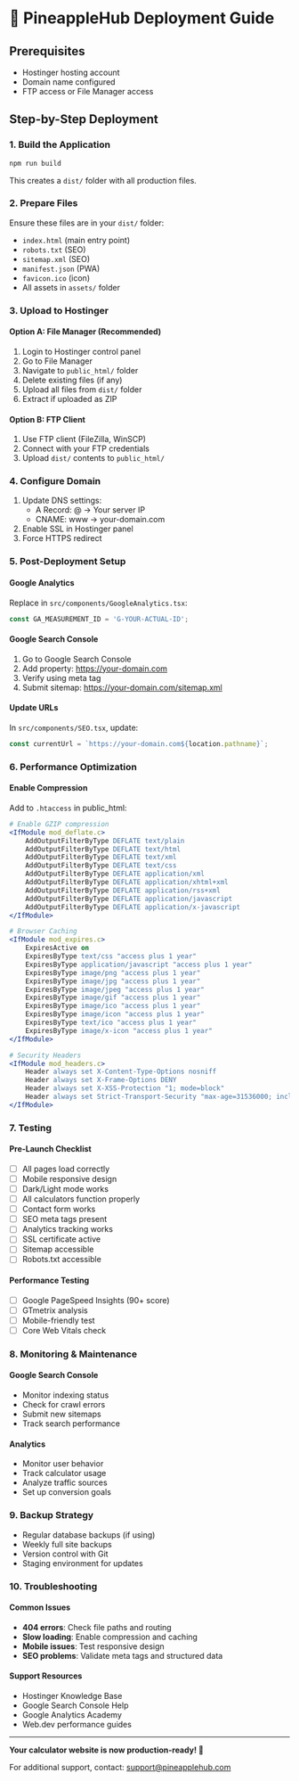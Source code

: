 
# 🚀 PineappleHub Deployment Guide

## Prerequisites
- Hostinger hosting account
- Domain name configured
- FTP access or File Manager access

## Step-by-Step Deployment

### 1. Build the Application
```bash
npm run build
```
This creates a `dist/` folder with all production files.

### 2. Prepare Files
Ensure these files are in your `dist/` folder:
- `index.html` (main entry point)
- `robots.txt` (SEO)
- `sitemap.xml` (SEO)
- `manifest.json` (PWA)
- `favicon.ico` (icon)
- All assets in `assets/` folder

### 3. Upload to Hostinger

#### Option A: File Manager (Recommended)
1. Login to Hostinger control panel
2. Go to File Manager
3. Navigate to `public_html/` folder
4. Delete existing files (if any)
5. Upload all files from `dist/` folder
6. Extract if uploaded as ZIP

#### Option B: FTP Client
1. Use FTP client (FileZilla, WinSCP)
2. Connect with your FTP credentials
3. Upload `dist/` contents to `public_html/`

### 4. Configure Domain
1. Update DNS settings:
   - A Record: @ → Your server IP
   - CNAME: www → your-domain.com
2. Enable SSL in Hostinger panel
3. Force HTTPS redirect

### 5. Post-Deployment Setup

#### Google Analytics
Replace in `src/components/GoogleAnalytics.tsx`:
```typescript
const GA_MEASUREMENT_ID = 'G-YOUR-ACTUAL-ID';
```

#### Google Search Console
1. Go to Google Search Console
2. Add property: https://your-domain.com
3. Verify using meta tag
4. Submit sitemap: https://your-domain.com/sitemap.xml

#### Update URLs
In `src/components/SEO.tsx`, update:
```typescript
const currentUrl = `https://your-domain.com${location.pathname}`;
```

### 6. Performance Optimization

#### Enable Compression
Add to `.htaccess` in public_html:
```apache
# Enable GZIP compression
<IfModule mod_deflate.c>
    AddOutputFilterByType DEFLATE text/plain
    AddOutputFilterByType DEFLATE text/html
    AddOutputFilterByType DEFLATE text/xml
    AddOutputFilterByType DEFLATE text/css
    AddOutputFilterByType DEFLATE application/xml
    AddOutputFilterByType DEFLATE application/xhtml+xml
    AddOutputFilterByType DEFLATE application/rss+xml
    AddOutputFilterByType DEFLATE application/javascript
    AddOutputFilterByType DEFLATE application/x-javascript
</IfModule>

# Browser Caching
<IfModule mod_expires.c>
    ExpiresActive on
    ExpiresByType text/css "access plus 1 year"
    ExpiresByType application/javascript "access plus 1 year"
    ExpiresByType image/png "access plus 1 year"
    ExpiresByType image/jpg "access plus 1 year"
    ExpiresByType image/jpeg "access plus 1 year"
    ExpiresByType image/gif "access plus 1 year"
    ExpiresByType image/ico "access plus 1 year"
    ExpiresByType image/icon "access plus 1 year"
    ExpiresByType text/ico "access plus 1 year"
    ExpiresByType image/x-icon "access plus 1 year"
</IfModule>

# Security Headers
<IfModule mod_headers.c>
    Header always set X-Content-Type-Options nosniff
    Header always set X-Frame-Options DENY
    Header always set X-XSS-Protection "1; mode=block"
    Header always set Strict-Transport-Security "max-age=31536000; includeSubDomains"
</IfModule>
```

### 7. Testing

#### Pre-Launch Checklist
- [ ] All pages load correctly
- [ ] Mobile responsive design
- [ ] Dark/Light mode works
- [ ] All calculators function properly
- [ ] Contact form works
- [ ] SEO meta tags present
- [ ] Analytics tracking works
- [ ] SSL certificate active
- [ ] Sitemap accessible
- [ ] Robots.txt accessible

#### Performance Testing
- [ ] Google PageSpeed Insights (90+ score)
- [ ] GTmetrix analysis
- [ ] Mobile-friendly test
- [ ] Core Web Vitals check

### 8. Monitoring & Maintenance

#### Google Search Console
- Monitor indexing status
- Check for crawl errors
- Submit new sitemaps
- Track search performance

#### Analytics
- Monitor user behavior
- Track calculator usage
- Analyze traffic sources
- Set up conversion goals

### 9. Backup Strategy
- Regular database backups (if using)
- Weekly full site backups
- Version control with Git
- Staging environment for updates

### 10. Troubleshooting

#### Common Issues
- **404 errors**: Check file paths and routing
- **Slow loading**: Enable compression and caching
- **Mobile issues**: Test responsive design
- **SEO problems**: Validate meta tags and structured data

#### Support Resources
- Hostinger Knowledge Base
- Google Search Console Help
- Google Analytics Academy
- Web.dev performance guides

---

**Your calculator website is now production-ready! 🎉**

For additional support, contact: support@pineapplehub.com
